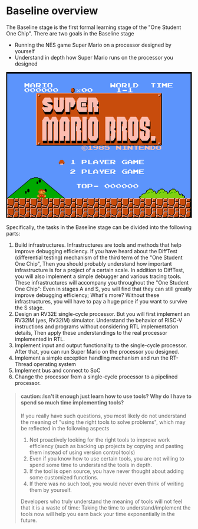 # Baseline overview

The Baseline stage is the first formal learning stage of the "One Student One Chip".
There are two goals in the Baseline stage
* Running the NES game Super Mario on a processor designed by yourself
* Understand in depth how Super Mario runs on the processor you designed

![image](./mario.png)

Specifically, the tasks in the Baseline stage can be divided into the following parts:
1. Build infrastructures. Infrastructures are tools and methods that help improve debugging efficiency.
If you have heard about the DiffTest (differential testing) mechanism of the third term of the "One Student One Chip",
Then you should probably understand how important infrastructure is for a project of a certain scale.
In addition to DiffTest, you will also implement a simple debugger and various tracing tools.
These infrastructures will accompany you throughout the "One Student One Chip":
Even in stages A and S, you will find that they can still greatly improve debugging efficiency;
What's more? Without these infrastructures, you will have to pay a huge price if you want to survive the S stage.
1. Design an RV32E single-cycle processor.
But you will first implement an RV32IM (yes, RV32IM) simulator.
Understand the behavior of RISC-V instructions and programs without considering RTL implementation details,
Then apply these understandings to the real processor implemented in RTL.
1. Implement input and output functionality to the single-cycle processor.
After that, you can run Super Mario on the processor you designed.
1. Implement a simple exception handling mechanism and run the RT-Thread operating system
1. Implement bus and connect to SoC
1. Change the processor from a single-cycle processor to a pipelined processor.

> #### caution::Isn’t it enough just learn how to use tools? Why do I have to spend so much time implementing tools?
> If you really have such questions, you most likely do not understand the meaning of "using the right tools to solve problems", which may be reflected in the following aspects
> 1. Not proactively looking for the right tools to improve work efficiency (such as backing up projects by copying and pasting them instead of using version control tools)
> 1. Even if you know how to use certain tools, you are not willing to spend some time to understand the tools in depth.
> 1. If the tool is open source, you have never thought about adding some customized functions.
> 1. If there was no such tool, you would never even think of writing them by yourself.
>
> Developers who truly understand the meaning of tools will not feel that it is a waste of time:
> Taking the time to understand/implement the tools now will help you earn back your time exponentially in the future.
